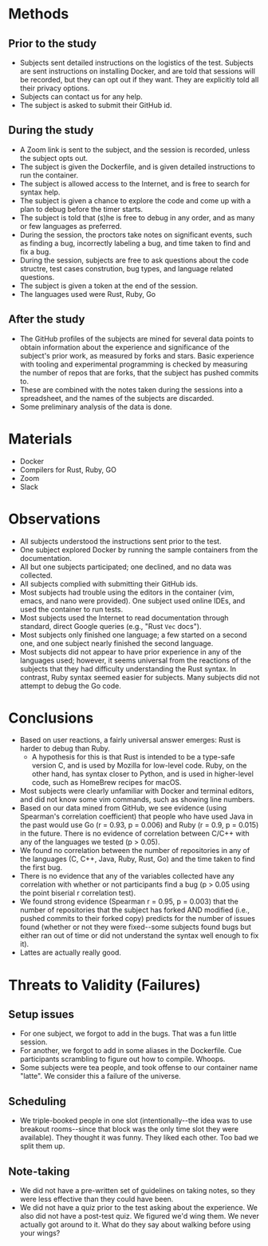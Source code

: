 # Methods

## Prior to the study

* Subjects sent detailed instructions on the logistics of the test. Subjects are sent instructions on installing Docker, and are told that sessions will be recorded, but they can opt out if they want. They are explicitly told all their privacy options.
* Subjects can contact us for any help.
* The subject is asked to submit their GitHub id.

## During the study

* A Zoom link is sent to the subject, and the session is recorded, unless the subject opts out.
* The subject is given the Dockerfile, and is given detailed instructions to run the container.
* The subject is allowed access to the Internet, and is free to search for syntax help.
* The subject is given a chance to explore the code and come up with a plan to debug before the timer starts.
* The subject is told that (s)he is free to debug in any order, and as many or few languages as preferred.
* During the session, the proctors take notes on significant events, such as finding a bug, incorrectly labeling a bug, and time taken to find and fix a bug.
* During the session, subjects are free to ask questions about the code structre, test cases constrution, bug types, and language related questions.
* The subject is given a token at the end of the session.
* The languages used were Rust, Ruby, Go

## After the study

* The GitHub profiles of the subjects are mined for several data points to obtain information about the experience and significance of the subject's prior work, as measured by forks and stars. Basic experience with tooling and experimental programming is checked by measuring the number of repos that are forks, that the subject has pushed commits to.
* These are combined with the notes taken during the sessions into a spreadsheet, and the names of the subjects are discarded.
* Some preliminary analysis of the data is done.

# Materials

* Docker
* Compilers for Rust, Ruby, GO
* Zoom
* Slack

# Observations

* All subjects understood the instructions sent prior to the test.
* One subject explored Docker by running the sample containers from the documentation.
* All but one subjects participated; one declined, and no data was collected.
* All subjects complied with submitting their GitHub ids.
* Most subjects had trouble using the editors in the container (vim, emacs, and nano were provided). One subject used online IDEs, and used the container to run tests.
* Most subjects used the Internet to read documentation through standard, direct Google queries (e.g., "Rust `Vec` docs").
* Most subjects only finished one language; a few started on a second one, and one subject nearly finished the second language.
* Most subjects did not appear to have prior experience in any of the languages used; however, it seems universal from the reactions of the subjects that they had difficulty understanding the Rust syntax. In contrast, Ruby syntax seemed easier for subjects. Many subjects did not attempt to debug the Go code.

# Conclusions

* Based on user reactions, a fairly universal answer emerges: Rust is harder to debug than Ruby.
    * A hypothesis for this is that Rust is intended to be a type-safe version C, and is used by Mozilla for low-level code. Ruby, on the other hand, has syntax closer to Python, and is used in higher-level code, such as HomeBrew recipes for macOS.
* Most subjects were clearly unfamiliar with Docker and terminal editors, and did not know some vim commands, such as showing line numbers. 
* Based on our data mined from GitHub, we see evidence (using Spearman's correlation coefficient) that people who have used Java in the past would use Go (r = 0.93, p = 0.006) and Ruby (r = 0.9, p = 0.015) in the future. There is no evidence of correlation between C/C++ with any of the languages we tested (p > 0.05).
* We found no correlation between the number of repositories in any of the languages (C, C++, Java, Ruby, Rust, Go) and the time taken to find the first bug.
* There is no evidence that any of the variables collected have any correlation with whether or not participants find a bug (p > 0.05 using the point biserial r correlation test).
* We found strong evidence (Spearman r = 0.95, p = 0.003) that the number of repositories that the subject has forked AND modified (i.e., pushed commits to their forked copy) predicts for the number of issues found (whether or not they were fixed--some subjects found bugs but either ran out of time or did not understand the syntax well enough to fix it).
* Lattes are actually really good.


# Threats to Validity (Failures)

## Setup issues

* For one subject, we forgot to add in the bugs. That was a fun little session.
* For another, we forgot to add in some aliases in the Dockerfile. Cue participants scrambling to figure out how to compile. Whoops.
* Some subjects were tea people, and took offense to our container name "latte". We consider this a failure of the universe.

## Scheduling

* We triple-booked people in one slot (intentionally--the idea was to use breakout rooms--since that block was the only time slot they were available). They thought it was funny. They liked each other. Too bad we split them up.

## Note-taking

* We did not have a pre-written set of guidelines on taking notes, so they were less effective than they could have been.
* We did not have a quiz prior to the test asking about the experience. We also did not have a post-test quiz. We figured we'd wing them. We never actually got around to it. What do they say about walking before using your wings?

